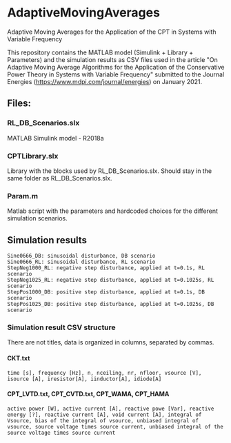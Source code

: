 # AdaptiveMovingAverages
Adaptive Moving Averages for the Application of the CPT in Systems with Variable Frequency

This repository contains the MATLAB model (Simulink + Library + Parameters) and the simulation results as CSV files used in the article "On Adaptive Moving Average Algorithms for the Application of the Conservative Power Theory in Systems with Variable Frequency" submitted to the Journal Energies (https://www.mdpi.com/journal/energies) on January 2021.

## Files:

### RL_DB_Scenarios.slx
MATLAB Simulink model - R2018a

### CPTLibrary.slx
Library with the blocks used by RL_DB_Scenarios.slx. Should stay in the same folder as RL_DB_Scenarios.slx.
    
### Param.m
Matlab script with the parameters and hardcoded choices for the different simulation scenarios.
    
## Simulation results
    Sine0666_DB: sinusoidal disturbance, DB scenario
    Sine0666_RL: sinusoidal disturbance, RL scenario
    StepNeg1000_RL: negative step disturbance, applied at t=0.1s, RL scenario
    StepNeg1025_RL: negative step disturbance, applied at t=0.1025s, RL scenario
    StepPos1000_DB: positive step disturbance, applied at t=0.1s, DB scenario
    StepPos1025_DB: positive step disturbance, applied at t=0.1025s, DB scenario
    
### Simulation result CSV structure
  There are not titles, data is organized in columns, separated by commas.
  
#### CKT.txt
    time [s], frequency [Hz], n, nceiling, nr, nfloor, vsource [V], isource [A], iresistor[A], iinductor[A], idiode[A]
    
#### CPT_LVTD.txt, CPT_CVTD.txt, CPT_WAMA, CPT_HAMA
    active power [W], active current [A], reactive powe [Var], reactive energy [?], reactive current [A], void current [A], integral of Vsource, bias of the integral of vsource, unbiased integral of vsource, source voltage times source current, unbiased integral of the source voltage times source current
      
